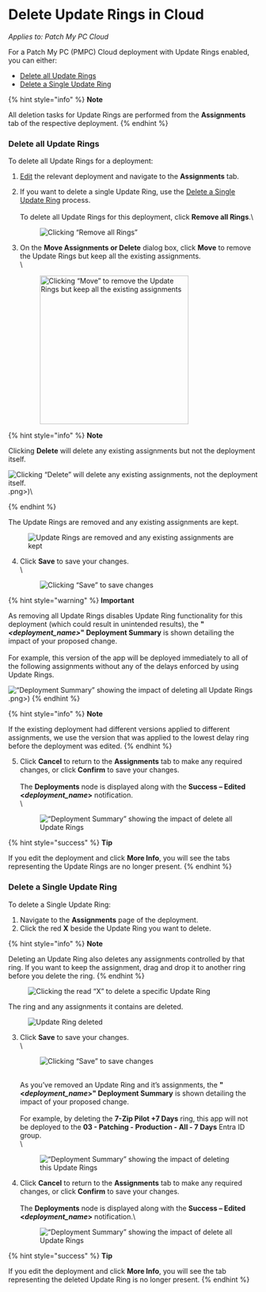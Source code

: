 # Delete Update Rings in Cloud

_Applies to: Patch My PC Cloud_

For a Patch My PC (PMPC) Cloud deployment with Update Rings enabled, you can either:

* [Delete all Update Rings](delete-update-rings-in-cloud.md#delete-all-update-rings)
* [Delete a Single Update Ring](delete-update-rings-in-cloud.md#delete-a-single-update-ring)

{% hint style="info" %}
**Note**

All deletion tasks for Update Rings are performed from the **Assignments** tab of the respective deployment.
{% endhint %}

### Delete all Update Rings

To delete all Update Rings for a deployment:

1. [Edit](../manage-cloud-deployments/edit-a-cloud-deployment.md) the relevant deployment and navigate to the **Assignments** tab.
2.  If you want to delete a single Update Ring, use the [Delete a Single Update Ring](delete-update-rings-in-cloud.md#delete-a-single-update-ring) process.\
    \
    To delete all Update Rings for this deployment, click **Remove all Rings**.\


    <figure><img src="/_images/gitbook/image%20%282061%29.png" alt="Clicking “Remove all Rings”"><figcaption></figcaption></figure>


3.  On the **Move Assignments or Delete** dialog box, click **Move** to remove the Update Rings but keep all the existing assignments.\
    \


    <figure><img src="/_images/gitbook/image%20%282062%29.png" alt="Clicking “Move” to remove the Update Rings but keep all the existing assignments" width="300"><figcaption></figcaption></figure>

{% hint style="info" %}
**Note**

Clicking **Delete** will delete any existing assignments but not the deployment itself.

![Clicking “Delete” will delete any existing assignments, not the deployment itself.](/_images/gitbook/image%20%282064).png>)\

{% endhint %}

The Update Rings are removed and any existing assignments are kept.

<figure><img src="/_images/gitbook/image%20%282065%29.png" alt="Update Rings are removed and any existing assignments are kept"><figcaption></figcaption></figure>

4.  Click **Save** to save your changes.\
    \


    <figure><img src="/_images/gitbook/image%20%282066%29.png" alt="Clicking “Save” to save changes"><figcaption></figcaption></figure>

{% hint style="warning" %}
**Important**

As removing all Update Rings disables Update Ring functionality for this deployment (which could result in unintended results), the **"**_**\<deployment\_name>**_**" Deployment Summary** is shown detailing the impact of your proposed change.\
\
For example, this version of the app will be deployed immediately to all of the following assignments without any of the delays enforced by using Update Rings.

![“Deployment Summary” showing the impact of deleting all Update Rings ](/_images/gitbook/image%20%282067).png>)
{% endhint %}

{% hint style="info" %}
**Note**

If the existing deployment had different versions applied to different assignments, we use the version that was applied to the lowest delay ring before the deployment was edited.
{% endhint %}

5.  Click **Cancel** to return to the **Assignments** tab to make any required changes, or click **Confirm** to save your changes.\
    \
    The **Deployments** node is displayed along with the **Success – Edited <**_**deployment\_name**_**>** notification.\
    \


    <figure><img src="/_images/gitbook/image%20%282068%29.png" alt="“Deployment Summary” showing the impact of delete all Update Rings"><figcaption></figcaption></figure>

{% hint style="success" %}
**Tip**

If you edit the deployment and click **More Info**, you will see the tabs representing the Update Rings are no longer present.
{% endhint %}

### Delete a Single Update Ring

To delete a Single Update Ring:

1. Navigate to the **Assignments** page of the deployment.
2. Click the red **X** beside the Update Ring you want to delete.

{% hint style="info" %}
**Note**

Deleting an Update Ring also deletes any assignments controlled by that ring. If you want to keep the assignment, drag and drop it to another ring before you delete the ring.
{% endhint %}

<figure><img src="/_images/gitbook/image%20%282069%29.png" alt="Clicking the read “X” to delete a specific Update Ring "><figcaption></figcaption></figure>

The ring and any assignments it contains are deleted.

<figure><img src="/_images/gitbook/image%20%282070%29.png" alt="Update Ring deleted"><figcaption></figcaption></figure>

3.  Click **Save** to save your changes.\
    \


    <figure><img src="/_images/gitbook/image%20%282071%29.png" alt="Clicking “Save” to save changes"><figcaption></figcaption></figure>

    \
    As you’ve removed an Update Ring and it’s assignments, the **"<**_**deployment\_name**_**>" Deployment Summary** is shown detailing the impact of your proposed change.\
    \
    For example, by deleting the **7-Zip Pilot +7 Days** ring, this app will not be deployed to the **03 - Patching - Production - All - 7 Days** Entra ID group.\
    \


    <figure><img src="/_images/gitbook/image%20%282072%29.png" alt="“Deployment Summary” showing the impact of deleting this Update Rings"><figcaption></figcaption></figure>
4.  Click **Cancel** to return to the **Assignments** tab to make any required changes, or click **Confirm** to save your changes.\
    \
    The **Deployments** node is displayed along with the **Success – Edited <**_**deployment\_name**_**>** notification.\


    <figure><img src="/_images/gitbook/image%20%282073%29.png" alt="“Deployment Summary” showing the impact of delete all Update Rings"><figcaption></figcaption></figure>

{% hint style="success" %}
**Tip**

If you edit the deployment and click **More Info**, you will see the tab representing the deleted Update Ring is no longer present.
{% endhint %}

